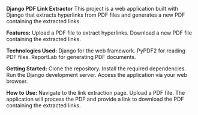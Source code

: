 **Django PDF Link Extractor**
This project is a web application built with Django that extracts hyperlinks from PDF files and generates a new PDF containing the extracted links.

**Features:**
Upload a PDF file to extract hyperlinks.
Download a new PDF file containing the extracted links.

**Technologies Used:**
Django for the web framework.
PyPDF2 for reading PDF files.
ReportLab for generating PDF documents.

**Getting Started:**
Clone the repository.
Install the required dependencies.
Run the Django development server.
Access the application via your web browser.

**How to Use:**
Navigate to the link extraction page.
Upload a PDF file.
The application will process the PDF and provide a link to download the PDF containing the extracted links.
